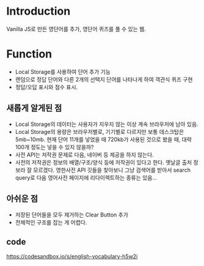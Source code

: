 # Introduction
Vanilla JS로 만든 영단어를 추가, 영단어 퀴즈를 풀 수 있는 웹.

# Function
 * Local Storage를 사용하여 단어 추가 기능
 * 랜덤으로 정답 단어와 다른 2개의 선택지 단어를 나타나게 하여 객관식 퀴즈 구현
 * 정답/오답 표시와 점수 표시. 


## 새롭게 알게된 점 
 * Local Storage의 데이터는 사용자가 지우지 않는 이상 계속 브라우저에 남아 있음. 
  * Local Storage의 용량은 브라우저별로, 기기별로 다르지만 보통 데스크탑은 5mb~10mb. 현재 단어 11개를 넣었을 때 720kb가 사용된 것으로 봤을 때, 대략 100개 정도는 넣을 수 있지 않을까? 
  * 사전 API는 저작권 문제로 다음, 네이버 등 제공을 하지 않는다.
  * 사전의 저작권은 정보의 배열/구조/양식 등에 저작권이 있다고 한다. 옛날글 출처 정보라 잘 모르겠다. 영한사전 API 깃들을 찾아보니 그냥 검색어를 받아서  search query로 다음 영어사전 페이지에 리다이렉트하는 종류는 있음... 

## 아쉬운 점
 * 저장된 단어들을 모두 제거하는 Clear Button 추가
 * 전체적인 구조를 잡는 게 어렵다. 


## code
https://codesandbox.io/s/english-vocabulary-h5w2i
 
